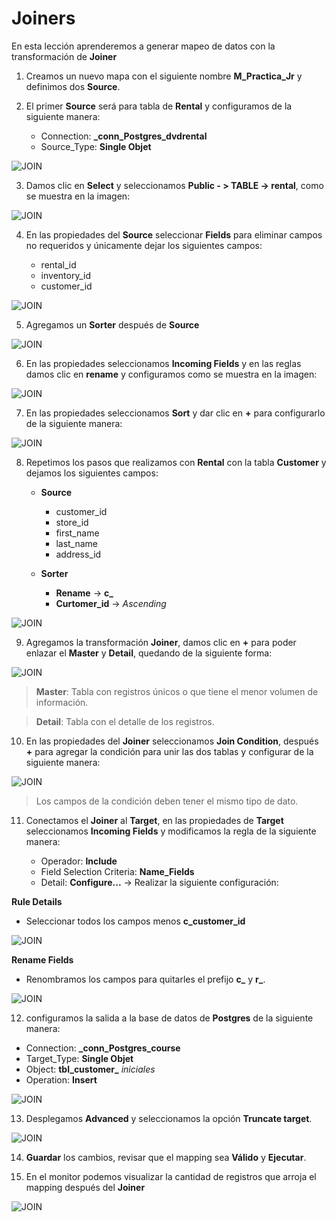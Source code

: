 
# Joiners

En esta lección aprenderemos a generar mapeo de datos con la transformación de **Joiner**

1. Creamos un nuevo mapa con el siguiente nombre **M_Practica_Jr** y definimos dos **Source**.

2. El primer **Source** será para tabla de **Rental** y configuramos de la siguiente manera:

    - Connection: **_conn_Postgres_dvdrental**
    - Source_Type: **Single Objet**

![JOIN](images/img_mj_01.png)

3. Damos clic en **Select** y seleccionamos **Public - > TABLE -> rental**, como se muestra en la imagen:

![JOIN](images/img_mj_02.png)

4. En las propiedades del **Source** seleccionar **Fields** para eliminar campos no requeridos y únicamente dejar los siguientes campos:

    - rental_id
    - inventory_id
    - customer_id

![JOIN](images/img_mj_03.png)

5. Agregamos un **Sorter** después de **Source**

![JOIN](images/img_mj_04.png)

6. En las propiedades seleccionamos **Incoming Fields** y en las reglas damos clic en **rename** y configuramos como se muestra en la imagen:

![JOIN](images/img_mj_05.png)

7. En las propiedades seleccionamos **Sort** y dar clic en **+** para configurarlo de la siguiente manera:

![JOIN](images/img_mj_06.png)

8. Repetimos los pasos que realizamos con **Rental** con la tabla **Customer** y dejamos los siguientes campos:

    - **Source**
        - customer_id
        - store_id
        - first_name
        - last_name
        - address_id

    - **Sorter**
        - **Rename** -> **c_**
        - **Curtomer_id** -> *Ascending*

![JOIN](images/img_mj_07.png)

9. Agregamos la transformación **Joiner**, damos clic en **+** para poder enlazar el **Master** y **Detail**, quedando de la siguiente forma:

![JOIN](images/img_mj_08.png)

> **Master**: Tabla con registros únicos o que tiene el menor volumen de información.

> **Detail**: Tabla con el detalle de los registros.

10. En las propiedades del **Joiner** seleccionamos **Join Condition**, después **+** para agregar la condición para unir las dos tablas y configurar de la siguiente manera:

![JOIN](images/img_mj_09.png)

> Los campos de la condición deben tener el mismo tipo de dato.

11. Conectamos el **Joiner** al **Target**, en las propiedades de **Target** seleccionamos **Incoming Fields** y modificamos la regla de la siguiente manera:

    - Operador: **Include**
    - Field Selection Criteria: **Name_Fields**
    - Detail: **Configure...** -> Realizar la siguiente configuración:

__**Rule Details**__

- Seleccionar todos los campos menos **c_customer_id**

![JOIN](images/img_mj_10.png)

__**Rename Fields**__

- Renombramos los campos para quitarles el prefijo **c_** y **r_**.

![JOIN](images/img_mj_11.png)

12. configuramos la salida a la base de datos de **Postgres** de la siguiente manera:
- Connection: **_conn_Postgres_course**
- Target_Type: **Single Objet**
- Object: **tbl_customer_** *iniciales* 
- Operation: **Insert**

![JOIN](images/img_mj_12.png)

13. Desplegamos **Advanced** y seleccionamos la opción **Truncate target**.

![JOIN](images/img_mj_13.png)

14. **Guardar** los cambios, revisar que el mapping sea **Válido** y **Ejecutar**.

15. En el monitor podemos visualizar la cantidad de registros que arroja el mapping después del **Joiner**

![JOIN](images/img_mj_14.png)
